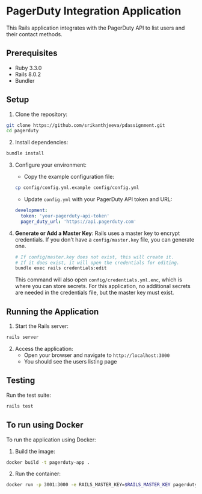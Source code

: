 # PagerDuty Integration Application

This Rails application integrates with the PagerDuty API to list users and their contact methods.

## Prerequisites

- Ruby 3.3.0
- Rails 8.0.2
- Bundler

## Setup

1. Clone the repository:
```bash
git clone https://github.com/srikanthjeeva/pdassignment.git
cd pagerduty
```

2. Install dependencies:
```bash
bundle install
```

3. Configure your environment:
   - Copy the example configuration file:
   ```bash
   cp config/config.yml.example config/config.yml
   ```
   - Update `config.yml` with your PagerDuty API token and URL:
   ```yaml
   development:
     token: 'your-pagerduty-api-token'
     pager_duty_url: 'https://api.pagerduty.com'
   ```

4. **Generate or Add a Master Key**:
   Rails uses a master key to encrypt credentials. If you don't have a `config/master.key` file, you can generate one.
   ```bash
   # If config/master.key does not exist, this will create it.
   # If it does exist, it will open the credentials for editing.
   bundle exec rails credentials:edit
   ```
   This command will also open `config/credentials.yml.enc`, which is where you can store secrets. For this application, no additional secrets are needed in the credentials file, but the master key must exist.

## Running the Application

1. Start the Rails server:
```bash
rails server
```

2. Access the application:
   - Open your browser and navigate to `http://localhost:3000`
   - You should see the users listing page

## Testing

Run the test suite:
```bash
rails test
```

## To run using Docker

To run the application using Docker:

1. Build the image:
```bash
docker build -t pagerduty-app .
```

2. Run the container:
```bash
docker run -p 3001:3000 -e RAILS_MASTER_KEY=$RAILS_MASTER_KEY pagerduty-app
```

 